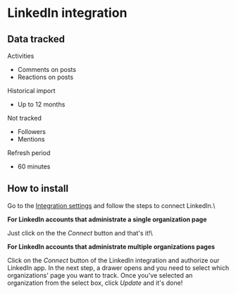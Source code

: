 # LinkedIn integration

## Data tracked

Activities

* Comments on posts
* Reactions on posts

Historical import

* Up to 12 months

Not tracked

* Followers
* Mentions

Refresh period

* 60 minutes

## How to install

Go to the [Integration settings](https://app.crowd.dev/integrations) and follow the steps to connect LinkedIn.\


**For LinkedIn accounts that administrate a single organization page**

Just click on the the _Connect_ button and that's it!\


**For LinkedIn accounts that administrate multiple organizations pages**

Click on the _Connect_ button of the LinkedIn integration and authorize our LinkedIn app. In the next step, a drawer opens and you need to select which organizations' page you want to track. Once you've selected an organization from the select box, click _Update_ and it's done!
